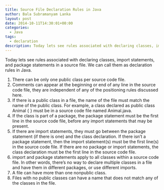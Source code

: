 ```yaml
---
title: Source File Declaration Rules in Java
author: Bala Subramanyam Lanka
layout: post
date: 2014-10-11T14:30:01+00:00
categories:
  - Java
tags:
  - declaration
description: Today lets see rules associated with declaring classes, import statements, and package statements in a source file. We can call them as declaration rules in Java.
---
```

Today lets see rules associated with declaring classes, import statements, and package statements in a source file. We can call them as declaration rules in Java.

  1. There can be only one public class per source code file.
  2. Comments can appear at the beginning or end of any line in the source code file, they are independent of any of the positioning rules discussed here.
  3. If there is a public class in a file, the name of the file must match the name of the public class. For example, a class declared as public class Animal { } must be in a source code file named Animal.java.
  4. If the class is part of a package, the package statement must be the first line in the source code file, before any import statements that may be present.
  5. If there are import statements, they must go between the package statement (if there is one) and the class declaration. If there isn&#8217;t a package statement, then the import statement(s) must be the first line(s) in the source code file. If there are no package or import statements, the class declaration must be the first line in the source code file.
  6. import and package statements apply to all classes within a source code file. In other words, there&#8217;s no way to declare multiple classes in a file and have them in different packages, or use different imports.
  7. A file can have more than one nonpublic class.
  8. Files with no public classes can have a name that does not match any of the classes in the file.